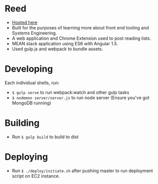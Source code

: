 # Reed
- [Hosted here](http://reedinapp.com/)
- Built for the purposes of learning more about front end tooling and Systems Engineering.
- A web application and Chrome Extension used to post reading lists.
- MEAN stack application using ES6 with Angular 1.5.
- Used gulp.js and webpack to bundle assets.


# Developing
Each individual shells, run:
  - `$ gulp serve` to run webpack:watch and other gulp tasks
  - `$ nodemon server/server.js` to run node server (Ensure you've got MongoDB running)
 
# Building
- Run `$ gulp build` to build to dist

# Deploying
- Run `$ ./deploy/initiate.sh` after pushing master to run deployment script on EC2 instance.
